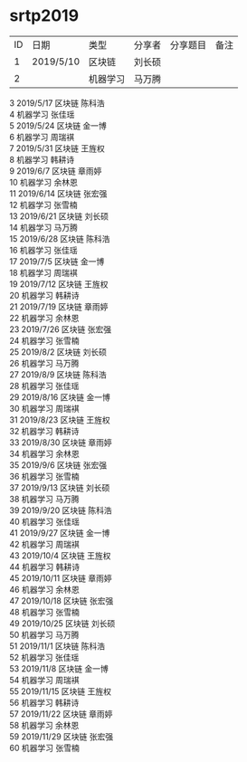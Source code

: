 # srtp2019
<table>
  <tr>
  <td>ID</td><td>	日期</td><td>	类型</td><td>	分享者</td><td>	分享题目</td><td>	备注</td>
  <tr>
    <td>1</td><td>2019/5/10	</td><td>区块链</td><td>	刘长硕</td><td> </td><td> </td>
  </tr>
  <tr>
    <td>	
      2</td><td> </td><td>机器学习	</td><td>马万腾</td><td></td><td></td></tr>		
 </table>
 
3	2019/5/17	区块链	﻿陈科浩		
4		机器学习	﻿张佳瑶		
5	2019/5/24	区块链	﻿金一博		
6		机器学习	﻿周瑞褀		
7	2019/5/31	区块链	﻿王旌权		
8		机器学习	韩耕诗		
9	2019/6/7	区块链	章雨婷		
10		机器学习	余林恩		
11	2019/6/14	区块链	张宏强		
12		机器学习	张雪楠		
13	2019/6/21	区块链	刘长硕		
14		机器学习	马万腾		
15	2019/6/28	区块链	﻿陈科浩		
16		机器学习	﻿张佳瑶		
17	2019/7/5	区块链	﻿金一博		
18		机器学习	﻿周瑞褀		
19	2019/7/12	区块链	﻿王旌权		
20		机器学习	韩耕诗		
21	2019/7/19	区块链	章雨婷		
22		机器学习	余林恩		
23	2019/7/26	区块链	张宏强		
24		机器学习	张雪楠		
25	2019/8/2	区块链	刘长硕		
26		机器学习	马万腾		
27	2019/8/9	区块链	﻿陈科浩		
28		机器学习	﻿张佳瑶		
29	2019/8/16	区块链	﻿金一博		
30		机器学习	﻿周瑞褀		
31	2019/8/23	区块链	﻿王旌权		
32		机器学习	韩耕诗		
33	2019/8/30	区块链	章雨婷		
34		机器学习	余林恩		
35	2019/9/6	区块链	张宏强		
36		机器学习	张雪楠		
37	2019/9/13	区块链	刘长硕		
38		机器学习	马万腾		
39	2019/9/20	区块链	﻿陈科浩		
40		机器学习	﻿张佳瑶		
41	2019/9/27	区块链	﻿金一博		
42		机器学习	﻿周瑞褀		
43	2019/10/4	区块链	﻿王旌权		
44		机器学习	韩耕诗		
45	2019/10/11	区块链	章雨婷		
46		机器学习	余林恩		
47	2019/10/18	区块链	张宏强		
48		机器学习	张雪楠		
49	2019/10/25	区块链	刘长硕		
50		机器学习	马万腾		
51	2019/11/1	区块链	﻿陈科浩		
52		机器学习	﻿张佳瑶		
53	2019/11/8	区块链	﻿金一博		
54		机器学习	﻿周瑞褀		
55	2019/11/15	区块链	﻿王旌权		
56		机器学习	韩耕诗		
57	2019/11/22	区块链	章雨婷		
58		机器学习	余林恩		
59	2019/11/29	区块链	张宏强		
60		机器学习	张雪楠		




